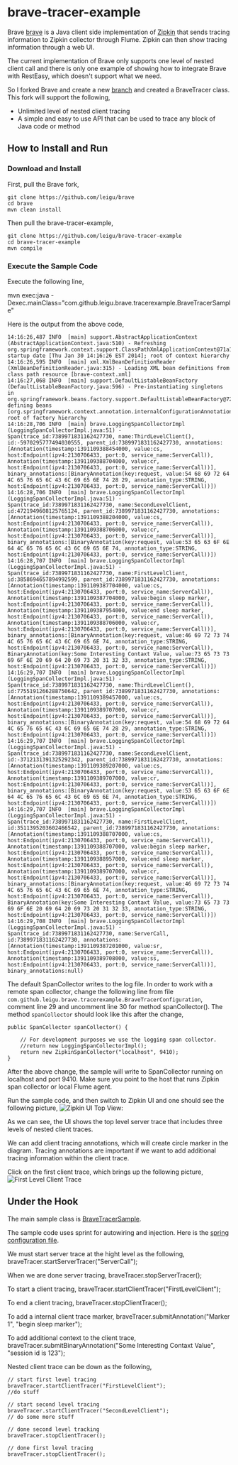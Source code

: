 # brave-tracer-example #
Brave [brave](https://github.com/kristofa/brave) is a Java client side implementation of [Zipkin](https://github.com/twitter/zipkin/)
that sends tracing information to Zipkin collector through Flume. Zipkin can then show tracing information through a web UI.

The current implementation of Brave only supports one level of nested client call and there is only one example of showing how to integrate
Brave with RestEasy, which doesn't support what we need. 

So I forked Brave and create a new [branch](https://github.com/leigu/brave) and created a BraveTracer class. This fork will support the following,
* Unlimited level of nested client tracing
* A simple and easy to use API that can be used to trace any block of Java code or method

## How to Install and Run ##

### Download and Install
First, pull the Brave fork,

	git clone https://github.com/leigu/brave	
	cd brave
	mvn clean install

Then pull the brave-tracer-example,

	git clone https://github.com/leigu/brave-tracer-example
	cd brave-tracer-example
	mvn compile


### Execute the Sample Code
Execute the following line,

mvn exec:java -Dexec.mainClass="com.github.leigu.brave.tracerexample.BraveTracerSample"


Here is the output from the above code,

	14:16:26,487 INFO  [main] support.AbstractApplicationContext (AbstractApplicationContext.java:510) - Refreshing org.springframework.context.support.ClassPathXmlApplicationContext@71a1a5f3: startup date [Thu Jan 30 14:16:26 EST 2014]; root of context hierarchy
	14:16:26,595 INFO  [main] xml.XmlBeanDefinitionReader (XmlBeanDefinitionReader.java:315) - Loading XML bean definitions from class path resource [brave-context.xml]
	14:16:27,068 INFO  [main] support.DefaultListableBeanFactory (DefaultListableBeanFactory.java:596) - Pre-instantiating singletons in org.springframework.beans.factory.support.DefaultListableBeanFactory@72aff016: defining beans [org.springframework.context.annotation.internalConfigurationAnnotationProcessor,org.springframework.context.annotation.internalAutowiredAnnotationProcessor,org.springframework.context.annotation.internalRequiredAnnotationProcessor,org.springframework.context.annotation.internalCommonAnnotationProcessor,org.springframework.beans.factory.annotation.AutowiredAnnotationBeanPostProcessor#0,com.github.leigu.brave.tracerexample.BraveTracerSample#0,com.github.leigu.brave.tracerexample.BraveTracerConfiguration#0,org.springframework.context.annotation.ConfigurationClassPostProcessor.importAwareProcessor,spanCollector,traceFilters,clientTracer,serverTracer,endPointSubmitter,braveTracer]; root of factory hierarchy
	14:16:28,706 INFO  [main] brave.LoggingSpanCollectorImpl (LoggingSpanCollectorImpl.java:51) - Span(trace_id:7389971831162427730, name:ThirdLevelClient(), id:-5970295777494030555, parent_id:7389971831162427730, annotations:[Annotation(timestamp:1391109388454000, value:cs, host:Endpoint(ipv4:2130706433, port:0, service_name:ServerCall)), Annotation(timestamp:1391109388704000, value:cr, host:Endpoint(ipv4:2130706433, port:0, service_name:ServerCall))], binary_annotations:[BinaryAnnotation(key:request, value:54 68 69 72 64 4C 65 76 65 6C 43 6C 69 65 6E 74 28 29, annotation_type:STRING, host:Endpoint(ipv4:2130706433, port:0, service_name:ServerCall))])
	14:16:28,706 INFO  [main] brave.LoggingSpanCollectorImpl (LoggingSpanCollectorImpl.java:51) - Span(trace_id:7389971831162427730, name:SecondLevelClient, id:4721949608125765124, parent_id:7389971831162427730, annotations:[Annotation(timestamp:1391109388204000, value:cs, host:Endpoint(ipv4:2130706433, port:0, service_name:ServerCall)), Annotation(timestamp:1391109388706000, value:cr, host:Endpoint(ipv4:2130706433, port:0, service_name:ServerCall))], binary_annotations:[BinaryAnnotation(key:request, value:53 65 63 6F 6E 64 4C 65 76 65 6C 43 6C 69 65 6E 74, annotation_type:STRING, host:Endpoint(ipv4:2130706433, port:0, service_name:ServerCall))])
	14:16:28,707 INFO  [main] brave.LoggingSpanCollectorImpl (LoggingSpanCollectorImpl.java:51) - Span(trace_id:7389971831162427730, name:FirstLevelClient, id:3858694657894992599, parent_id:7389971831162427730, annotations:[Annotation(timestamp:1391109387704000, value:cs, host:Endpoint(ipv4:2130706433, port:0, service_name:ServerCall)), Annotation(timestamp:1391109387704000, value:begin sleep marker, host:Endpoint(ipv4:2130706433, port:0, service_name:ServerCall)), Annotation(timestamp:1391109387954000, value:end sleep marker, host:Endpoint(ipv4:2130706433, port:0, service_name:ServerCall)), Annotation(timestamp:1391109388706000, value:cr, host:Endpoint(ipv4:2130706433, port:0, service_name:ServerCall))], binary_annotations:[BinaryAnnotation(key:request, value:46 69 72 73 74 4C 65 76 65 6C 43 6C 69 65 6E 74, annotation_type:STRING, host:Endpoint(ipv4:2130706433, port:0, service_name:ServerCall)), BinaryAnnotation(key:Some Interesting Contaxt Value, value:73 65 73 73 69 6F 6E 20 69 64 20 69 73 20 31 32 33, annotation_type:STRING, host:Endpoint(ipv4:2130706433, port:0, service_name:ServerCall))])
	14:16:29,707 INFO  [main] brave.LoggingSpanCollectorImpl (LoggingSpanCollectorImpl.java:51) - Span(trace_id:7389971831162427730, name:ThirdLevelClient(), id:7755191266288750642, parent_id:7389971831162427730, annotations:[Annotation(timestamp:1391109389457000, value:cs, host:Endpoint(ipv4:2130706433, port:0, service_name:ServerCall)), Annotation(timestamp:1391109389707000, value:cr, host:Endpoint(ipv4:2130706433, port:0, service_name:ServerCall))], binary_annotations:[BinaryAnnotation(key:request, value:54 68 69 72 64 4C 65 76 65 6C 43 6C 69 65 6E 74 28 29, annotation_type:STRING, host:Endpoint(ipv4:2130706433, port:0, service_name:ServerCall))])
	14:16:29,707 INFO  [main] brave.LoggingSpanCollectorImpl (LoggingSpanCollectorImpl.java:51) - Span(trace_id:7389971831162427730, name:SecondLevelClient, id:-3712131391325292342, parent_id:7389971831162427730, annotations:[Annotation(timestamp:1391109389207000, value:cs, host:Endpoint(ipv4:2130706433, port:0, service_name:ServerCall)), Annotation(timestamp:1391109389707000, value:cr, host:Endpoint(ipv4:2130706433, port:0, service_name:ServerCall))], binary_annotations:[BinaryAnnotation(key:request, value:53 65 63 6F 6E 64 4C 65 76 65 6C 43 6C 69 65 6E 74, annotation_type:STRING, host:Endpoint(ipv4:2130706433, port:0, service_name:ServerCall))])
	14:16:29,707 INFO  [main] brave.LoggingSpanCollectorImpl (LoggingSpanCollectorImpl.java:51) - Span(trace_id:7389971831162427730, name:FirstLevelClient, id:3511395203602466542, parent_id:7389971831162427730, annotations:[Annotation(timestamp:1391109388707000, value:cs, host:Endpoint(ipv4:2130706433, port:0, service_name:ServerCall)), Annotation(timestamp:1391109388707000, value:begin sleep marker, host:Endpoint(ipv4:2130706433, port:0, service_name:ServerCall)), Annotation(timestamp:1391109388957000, value:end sleep marker, host:Endpoint(ipv4:2130706433, port:0, service_name:ServerCall)), Annotation(timestamp:1391109389707000, value:cr, host:Endpoint(ipv4:2130706433, port:0, service_name:ServerCall))], binary_annotations:[BinaryAnnotation(key:request, value:46 69 72 73 74 4C 65 76 65 6C 43 6C 69 65 6E 74, annotation_type:STRING, host:Endpoint(ipv4:2130706433, port:0, service_name:ServerCall)), BinaryAnnotation(key:Some Interesting Contaxt Value, value:73 65 73 73 69 6F 6E 20 69 64 20 69 73 20 31 32 33, annotation_type:STRING, host:Endpoint(ipv4:2130706433, port:0, service_name:ServerCall))])
	14:16:29,708 INFO  [main] brave.LoggingSpanCollectorImpl (LoggingSpanCollectorImpl.java:51) - Span(trace_id:7389971831162427730, name:ServerCall, id:7389971831162427730, annotations:[Annotation(timestamp:1391109387201000, value:sr, host:Endpoint(ipv4:2130706433, port:0, service_name:ServerCall)), Annotation(timestamp:1391109389708000, value:ss, host:Endpoint(ipv4:2130706433, port:0, service_name:ServerCall))], binary_annotations:null)


The default SpanCollector writes to the log file. In order to work with a remote span collector, change the following line from file
`com.github.leigu.brave.tracerexample.BraveTracerConfiguration`, comment line 29 and uncomment line 30 for method spanCollector(). The method
`spanCollector` should look like this after the change,

    public SpanCollector spanCollector() {

        // For development purposes we use the logging span collector.
        //return new LoggingSpanCollectorImpl();
    	return new ZipkinSpanCollector("localhost", 9410);
    }
     
After the above change, the sample will write to SpanCollector running on localhost and port 9410. Make sure you point to the host that runs Zipkin span collector
or local Flume agent.

Run the sample code, and then switch to Zipkin UI and one should see the following picture,
![Zipkin UI Top View:](./brave-tracer.png?raw=true)

As we can see, the UI shows the top level server trace that includes three levels of nested client traces.

We can add client tracing annotations, which will create circle marker in the diagram. Tracing annotations are important if we want to add additional tracing information within the client trace.

Click on the first client trace, which brings up the following picture,
![First Level Client Trace](./brave-tracer-firstlevel.png?raw=true)


## Under the Hook
The main sample class is [BraveTracerSample](https://github.com/leigu/brave-tracer-example/blob/master/src/main/java/com/github/leigu/brave/tracerexample/BraveTracerSample.java). 

The sample code uses sprint for autowiring and injection. Here is the [spring configuration file](https://github.com/leigu/brave-tracer-example/blob/master/src/main/resources/brave-context.xml).


We must start server trace at the hight level as the following,
	braveTracer.startServerTracer("ServerCall");
	
When we are done server tracing, 
	braveTracer.stopServerTracer();
	
	
To start a client tracing,
	braveTracer.startClientTracer("FirstLevelClient");
	
To end a client tracing,
	braveTracer.stopClientTracer();
	
To add a internal client trace marker,
	braveTracer.submitAnnotation("Marker 1", "begin sleep marker");
	
To add additional context to the client trace,	
	braveTracer.submitBinaryAnnotation("Some Interesting Contaxt Value", "session id is 123");
	
Nested client trace can be down as the following,

	// start first level tracing
	braveTracer.startClientTracer("FirstLevelClient");
	//do stuff
	
	// start second level tracing
	braveTracer.startClientTracer("SecondLevelClient");
	// do some more stuff
	
	// done second level tracking
	braveTracer.stopClientTracer();
	
	// done first level tracing
	braveTracer.stopClientTracer();

